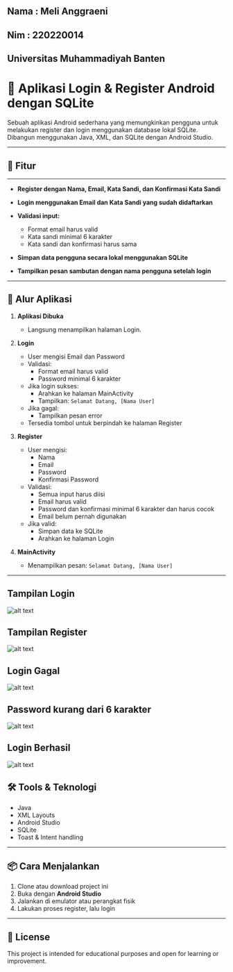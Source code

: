 ## Nama :  Meli Anggraeni
## Nim  : 220220014
## Universitas Muhammadiyah Banten 



# 📱 Aplikasi Login & Register Android dengan SQLite

Sebuah aplikasi Android sederhana yang memungkinkan pengguna untuk melakukan register dan login menggunakan database lokal SQLite. Dibangun menggunakan Java, XML, dan SQLite dengan Android Studio.



---

## 🚀 Fitur


---

* **Register dengan Nama, Email, Kata Sandi, dan Konfirmasi Kata Sandi**
* **Login menggunakan Email dan Kata Sandi yang sudah didaftarkan**
* **Validasi input:**

  * Format email harus valid
  * Kata sandi minimal 6 karakter
  * Kata sandi dan konfirmasi harus sama
* **Simpan data pengguna secara lokal menggunakan SQLite**
* **Tampilkan pesan sambutan dengan nama pengguna setelah login**

---

## 🧭 Alur Aplikasi

1. **Aplikasi Dibuka**
   - Langsung menampilkan halaman Login.

2. **Login**
   - User mengisi Email dan Password
   - Validasi:
     - Format email harus valid
     - Password minimal 6 karakter
   - Jika login sukses:
     - Arahkan ke halaman MainActivity
     - Tampilkan: `Selamat Datang, [Nama User]`
   - Jika gagal:
     - Tampilkan pesan error
   - Tersedia tombol untuk berpindah ke halaman Register

3. **Register**
   - User mengisi:
     - Nama
     - Email
     - Password
     - Konfirmasi Password
   - Validasi:
     - Semua input harus diisi
     - Email harus valid
     - Password dan konfirmasi minimal 6 karakter dan harus cocok
     - Email belum pernah digunakan
   - Jika valid:
     - Simpan data ke SQLite
     - Arahkan ke halaman Login

4. **MainActivity**
   - Menampilkan pesan: `Selamat Datang, [Nama User]`

---
## Tampilan Login 
![alt text](https://github.com/MeliAnggraeni27/Pemograman4-UMB/blob/master/gambar/login.png?raw=true)
## Tampilan Register
![alt text](https://github.com/MeliAnggraeni27/Pemograman4-UMB/blob/master/gambar/Register.png?raw=true)
## Login Gagal
![alt text](https://github.com/MeliAnggraeni27/Pemograman4-UMB/blob/master/gambar/login%20gagal.png?raw=true)
## Password kurang dari 6 karakter
![alt text](https://github.com/MeliAnggraeni27/Pemograman4-UMB/blob/master/gambar/password%20kurang.png?raw=true)
## Login Berhasil
![alt text](https://github.com/MeliAnggraeni27/Pemograman4-UMB/blob/master/gambar/login%20berhasil.png?raw=true)
## 🛠️ Tools & Teknologi

- Java
- XML Layouts
- Android Studio
- SQLite
- Toast & Intent handling

---

## 📦 Cara Menjalankan

1. Clone atau download project ini
2. Buka dengan **Android Studio**
3. Jalankan di emulator atau perangkat fisik
4. Lakukan proses register, lalu login

---

## 📄 License

This project is intended for educational purposes and open for learning or improvement.

